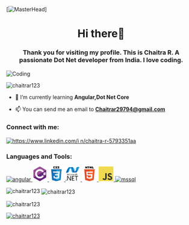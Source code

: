 [![MasterHead]()]
<h1 align="center">Hi there👋</h1>
<h3 align="center">Thank you for visiting my profile. This is Chaitra R. A passionate Dot Net developer from India. I love coding.</h3>

<img align="center" alt="Coding" width="400" src="https://user-images.githubusercontent.com/59734313/157189039-c09b3e38-9f42-42c0-ab54-14f1574190a7.gif">

<p align="left"> <img src="https://komarev.com/ghpvc/?username=chaitrar123&label=Profile%20views&color=0e75b6&style=flat" alt="chaitrar123" /> </p>

- 🌱 I’m currently learning **Angular,Dot Net Core**

- 📫 You can send me an email to **Chaitrar29794@gmail.com**

<h3 align="left">Connect with me:</h3>
<p align="left">
<a href="https://linkedin.com/in/https://www.linkedin.com/i n/chaitra-r-5793351aa" target="blank"><img align="center" src="https://raw.githubusercontent.com/rahuldkjain/github-profile-readme-generator/master/src/images/icons/Social/linked-in-alt.svg" alt="https://www.linkedin.com/i n/chaitra-r-5793351aa" height="30" width="40" /></a>
</p>

<h3 align="left">Languages and Tools:</h3>
<p align="left"> <a href="https://angular.io" target="_blank" rel="noreferrer"> <img src="https://angular.io/assets/images/logos/angular/angular.svg" alt="angular" width="40" height="40"/> </a> <a href="https://www.w3schools.com/cs/" target="_blank" rel="noreferrer"> <img src="https://raw.githubusercontent.com/devicons/devicon/master/icons/csharp/csharp-original.svg" alt="csharp" width="40" height="40"/> </a> <a href="https://www.w3schools.com/css/" target="_blank" rel="noreferrer"> <img src="https://raw.githubusercontent.com/devicons/devicon/master/icons/css3/css3-original-wordmark.svg" alt="css3" width="40" height="40"/> </a> <a href="https://dotnet.microsoft.com/" target="_blank" rel="noreferrer"> <img src="https://raw.githubusercontent.com/devicons/devicon/master/icons/dot-net/dot-net-original-wordmark.svg" alt="dotnet" width="40" height="40"/> </a> <a href="https://www.w3.org/html/" target="_blank" rel="noreferrer"> <img src="https://raw.githubusercontent.com/devicons/devicon/master/icons/html5/html5-original-wordmark.svg" alt="html5" width="40" height="40"/> </a> <a href="https://developer.mozilla.org/en-US/docs/Web/JavaScript" target="_blank" rel="noreferrer"> <img src="https://raw.githubusercontent.com/devicons/devicon/master/icons/javascript/javascript-original.svg" alt="javascript" width="40" height="40"/> </a> <a href="https://www.microsoft.com/en-us/sql-server" target="_blank" rel="noreferrer"> <img src="https://www.svgrepo.com/show/303229/microsoft-sql-server-logo.svg" alt="mssql" width="40" height="40"/> </a> </p>

<p><img align="left" src="https://github-readme-stats.vercel.app/api/top-langs?username=chaitrar123&show_icons=true&locale=en&layout=compact" alt="chaitrar123" /></p>

<p>&nbsp;<img align="center" src="https://github-readme-stats.vercel.app/api?username=chaitrar123&show_icons=true&locale=en" alt="chaitrar123" /></p>

<p><img align="center" src="https://github-readme-streak-stats.herokuapp.com/?user=chaitrar123&" alt="chaitrar123" /></p>


<p align="left"> <a href="https://github.com/ryo-ma/github-profile-trophy"><img src="https://github-profile-trophy.vercel.app/?username=chaitrar123" alt="chaitrar123" /></a> </p>


